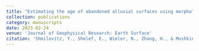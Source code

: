 ```yaml
---
title: "Estimating the age of abandoned alluvial surfaces using morphologic dating of gully incision"
collection: publications
category: manuscripts
date: 2023-02-24
venue: 'Journal of Geophysical Research: Earth Surface'
citation: 'Shmilovitz, Y., Shelef, E., Wieler, N., Zhang, H., & Mushkin, A. (2023). Estimating the age of abandoned alluvial surfaces using morphologic dating of gully incision. Journal of Geophysical Research: Earth Surface, 128(3), e2022JF006875.'
---
```

